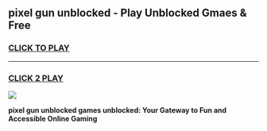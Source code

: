 
## pixel gun unblocked - Play Unblocked Gmaes & Free
<h3>
<a href="https://news.freeplayer.one?title=pixel_gun_unblocked&ref=16F">CLICK TO PLAY</a></h3>
<hr>

<h3>
<a href="https://news.freeplayer.one?title=pixel_gun_unblocked&ref=16F">CLICK 2 PLAY</a>
  
</h3>

<a href="https://news.freeplayer.one?title=pixel_gun_unblocked&ref=16F/"><img src="https://clearcache.store/games.png"></a>


**pixel gun unblocked games unblocked: Your Gateway to Fun and Accessible Online Gaming**
